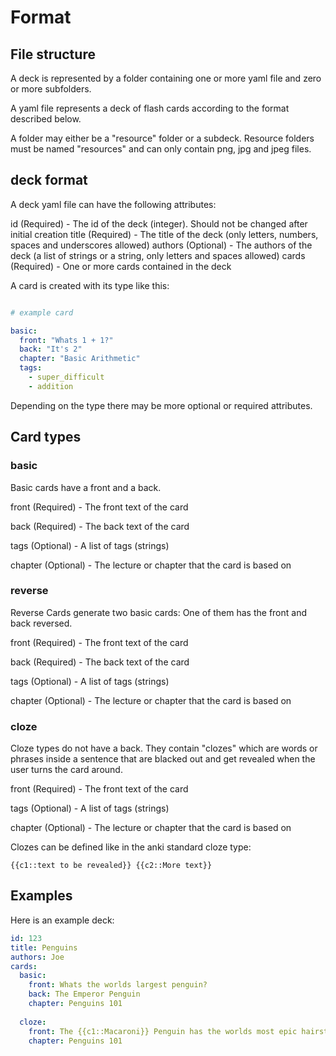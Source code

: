 # Format


## File structure 
A deck is represented by a folder containing one or more yaml file and zero or more 
subfolders.

A yaml file represents a deck of flash cards according to the format described below.

A folder may either be a "resource" folder or a subdeck. 
Resource folders must be named "resources" and can only contain png, jpg and jpeg files.

## deck format

A deck yaml file can have the following attributes:

id (Required) - The id of the deck (integer). Should not be changed after initial creation
title (Required) - The title of the deck (only letters, numbers, spaces and underscores allowed)
authors (Optional) - The authors of the deck (a list of strings or a string, only letters and spaces allowed)
cards (Required) - One or more cards contained in the deck

A card is created with its type like this:

```yaml

# example card

basic:
  front: "Whats 1 + 1?"
  back: "It's 2"
  chapter: "Basic Arithmetic"
  tags:
    - super_difficult
    - addition
```

Depending on the type there may be more optional or required attributes.

## Card types

### basic

Basic cards have a front and a back.

front (Required) - The front text of the card

back (Required) - The back text of the card

tags (Optional) - A list of tags (strings)

chapter (Optional) - The lecture or chapter that the card is based on

### reverse

Reverse Cards generate two basic cards: One of them has the front and back reversed.

front (Required) - The front text of the card

back (Required) - The back text of the card

tags (Optional) - A list of tags (strings)

chapter (Optional) - The lecture or chapter that the card is based on

### cloze

Cloze types do not have a back. They contain "clozes" which are words or phrases inside a sentence 
that are blacked out and get revealed when the user turns the card around.

front (Required) - The front text of the card

tags (Optional) - A list of tags (strings)

chapter (Optional) - The lecture or chapter that the card is based on


Clozes can be defined like in the anki standard cloze type: 

```
{{c1::text to be revealed}} {{c2::More text}}
```

## Examples

Here is an example deck:

```yaml
id: 123
title: Penguins
authors: Joe
cards:
  basic:
    front: Whats the worlds largest penguin?
    back: The Emperor Penguin
    chapter: Penguins 101
    
  cloze:
    front: The {{c1::Macaroni}} Penguin has the worlds most epic hairstyle
    chapter: Penguins 101
```
